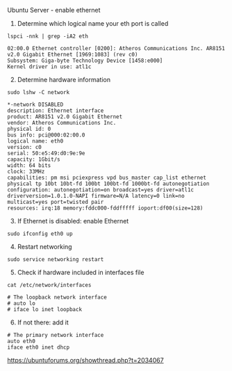 Ubuntu Server - enable ethernet

1) Determine which logical name your eth port is called
```
lspci -nnk | grep -iA2 eth

02:00.0 Ethernet controller [0200]: Atheros Communications Inc. AR8151 v2.0 Gigabit Ethernet [1969:1083] (rev c0)
Subsystem: Giga-byte Technology Device [1458:e000]
Kernel driver in use: atl1c
```
2) Determine hardware information
```
sudo lshw -C network

*-network DISABLED
description: Ethernet interface
product: AR8151 v2.0 Gigabit Ethernet
vendor: Atheros Communications Inc.
physical id: 0
bus info: pci@000:02:00.0
logical name: eth0
version: c0
serial: 50:e5:49:d0:9e:9e
capacity: 1Gbit/s
width: 64 bits
clock: 33MHz
capabilities: pm msi pciexpress vpd bus_master cap_list ethernet physical tp 10bt 10bt-fd 100bt 100bt-fd 1000bt-fd autonegotiation
configuration: autonegotiation=on broadcast=yes driver=atl1c driverversion=1.0.1.0-NAPI firmware=N/A latency=0 link=no multicast=yes port=twisted pair
resources: irq:18 memory:fddc000-fddfffff ioport:df00(size=128)
```

3) If Ethernet is disabled: enable Ethernet
```
sudo ifconfig eth0 up
```

4) Restart networking
```
sudo service networking restart
```
5) Check if hardware included in interfaces file
```
cat /etc/network/interfaces

# The loopback network interface
# auto lo
# iface lo inet loopback
```

6) If not there: add it
```
# The primary network interface
auto eth0
iface eth0 inet dhcp
```

https://ubuntuforums.org/showthread.php?t=2034067
